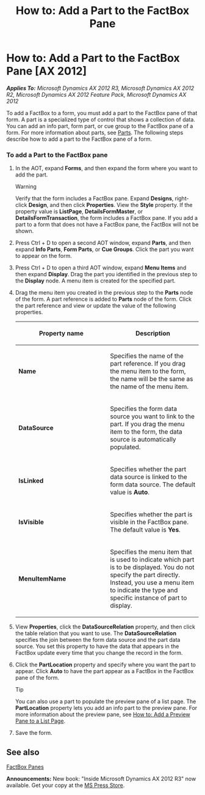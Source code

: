 ﻿---
title: 'How to: Add a Part to the FactBox Pane'
TOCTitle: 'How to: Add a Part to the FactBox Pane'
ms:assetid: e67412cc-0768-45de-8655-e304934f86cf
ms:mtpsurl: https://msdn.microsoft.com/en-us/library/Gg848021(v=AX.60)
ms:contentKeyID: 35253219
ms.date: 05/18/2015
mtps_version: v=AX.60
---

# How to: Add a Part to the FactBox Pane [AX 2012]


_**Applies To:** Microsoft Dynamics AX 2012 R3, Microsoft Dynamics AX 2012 R2, Microsoft Dynamics AX 2012 Feature Pack, Microsoft Dynamics AX 2012_

To add a FactBox to a form, you must add a part to the FactBox pane of that form. A part is a specialized type of control that shows a collection of data. You can add an info part, form part, or cue group to the FactBox pane of a form. For more information about parts, see [Parts](parts.md). The following steps describe how to add a part to the FactBox pane of a form.

### To add a Part to the FactBox pane

1.  In the AOT, expand **Forms**, and then expand the form where you want to add the part.
    

    > [!WARNING]
    > <P>Verify that the form includes a FactBox pane. Expand <STRONG>Designs</STRONG>, right-click <STRONG>Design</STRONG>, and then click <STRONG>Properties</STRONG>. View the <STRONG>Style</STRONG> property. If the property value is <STRONG>ListPage</STRONG>, <STRONG>DetailsFormMaster</STRONG>, or <STRONG>DetailsFormTransaction</STRONG>, the form includes a FactBox pane. If you add a part to a form that does not have a FactBox pane, the FactBox will not be shown.</P>



2.  Press Ctrl + D to open a second AOT window, expand **Parts**, and then expand **Info Parts**, **Form Parts**, or **Cue Groups**. Click the part you want to appear on the form.

3.  Press Ctrl + D to open a third AOT window, expand **Menu Items** and then expand **Display**. Drag the part you identified in the previous step to the **Display** node. A menu item is created for the specified part.

4.  Drag the menu item you created in the previous step to the **Parts** node of the form. A part reference is added to **Parts** node of the form. Click the part reference and view or update the value of the following properties.
    
    <table>
    <colgroup>
    <col style="width: 50%" />
    <col style="width: 50%" />
    </colgroup>
    <thead>
    <tr class="header">
    <th><p>Property name</p></th>
    <th><p>Description</p></th>
    </tr>
    </thead>
    <tbody>
    <tr class="odd">
    <td><p><strong>Name</strong></p></td>
    <td><p>Specifies the name of the part reference. If you drag the menu item to the form, the name will be the same as the name of the menu item.</p></td>
    </tr>
    <tr class="even">
    <td><p><strong>DataSource</strong></p></td>
    <td><p>Specifies the form data source you want to link to the part. If you drag the menu item to the form, the data source is automatically populated.</p></td>
    </tr>
    <tr class="odd">
    <td><p><strong>IsLinked</strong></p></td>
    <td><p>Specifies whether the part data source is linked to the form data source. The default value is <strong>Auto</strong>.</p></td>
    </tr>
    <tr class="even">
    <td><p><strong>IsVisible</strong></p></td>
    <td><p>Specifies whether the part is visible in the FactBox pane. The default value is <strong>Yes</strong>.</p></td>
    </tr>
    <tr class="odd">
    <td><p><strong>MenuItemName</strong></p></td>
    <td><p>Specifies the menu item that is used to indicate which part is to be displayed. You do not specify the part directly. Instead, you use a menu item to indicate the type and specific instance of part to display.</p></td>
    </tr>
    </tbody>
    </table>


5.  View **Properties**, click the **DataSourceRelation** property, and then click the table relation that you want to use. The **DataSourceRelation** specifies the join between the form data source and the part data source. You set this property to have the data that appears in the FactBox update every time that you change the record in the form.

6.  Click the **PartLocation** property and specify where you want the part to appear. Click **Auto** to have the part appear as a FactBox in the FactBox pane of the form.
    

    > [!TIP]
    > <P>You can also use a part to populate the preview pane of a list page. The <STRONG>PartLocation</STRONG> property lets you add an info part to the preview pane. For more information about the preview pane, see <A href="how-to-add-a-preview-pane-to-a-list-page.md">How to: Add a Preview Pane to a List Page</A>.</P>



7.  Save the form.

## See also

[FactBox Panes](factbox-panes.md)

  
**Announcements:** New book: "Inside Microsoft Dynamics AX 2012 R3" now available. Get your copy at the [MS Press Store](https://www.microsoftpressstore.com/store/inside-microsoft-dynamics-ax-2012-r3-9780735685109).

